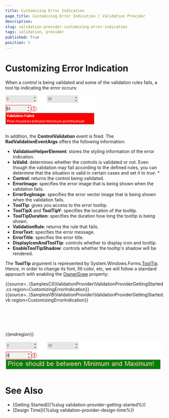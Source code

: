 ```yaml
---
title: Customizing Error Indication
page_title: Customizing Error Indication | Validation Provider
description:  
slug: validation-provider-customizing-error-indication
tags: validation, provider
published: True
position: 5 
---
```


# Customizing Error Indication

When a control is being validated and some of the validation rules fails, a tool tip indicating the error occurs:

![validation-provider-customizing-error-indication 001](images/validation-provider-customizing-error-indication001.png) 

In addition, the **ControlValidation** event is fired. The **RadValidationEventArgs** offers the following information:

* **ValidationHelperElement**: stores the styling information of the error indication. 
* **IsValid**: determines whether the controls is validated or not. Even though the validation may fail according to the defined rules, you can determine that the situation is valid in certain cases and set it to *true*. *
* **Control**: returns the control being validated. 
* **ErrorImage**: specifies the error image that is being shown when the validation fails.  
* **ErrorSvgImage**: specifies the error vector image that is being shown when the validation fails. 
* **ToolTip**: gives you access to the error tooltip.
* **ToolTipX** and **ToolTipY**: specifies the location of the tooltip. 
* **ToolTipDuration**: specifies the duration how long the tooltip is being shown. 
* **ValidationRule**: returns the rule that fails. 
* **ErrorText**: specifies the error message. 
* **ErrorTitle**: specifies the error title.
* **DisplayIconAndToolTip**: controls whether to display icon and tooltip.
* **EnableToolTipShadow**: controls whether the tooltip's shadow will be rendered.

The **ToolTip** argument is represented by System.Windows.Forms.[ToolTip](https://docs.microsoft.com/en-us/dotnet/api/system.windows.forms.tooltip?view=netcore-3.1). Hence, in order to change its font, fill color, etc, we will follow a standard approach with enabling the [OwnerDraw](https://docs.microsoft.com/en-us/dotnet/api/system.windows.forms.tooltip.ownerdraw?view=netcore-3.1) property:


{{source=..\SamplesCS\ValidationProvider\ValidationProviderGettingStarted.cs region=CustomizingErrorIndication}} 
{{source=..\SamplesVB\ValidationProvider\ValidationProviderGettingStarted.vb region=CustomizingErrorIndication}}

````C#



````
````VB.NET



````

{{endregion}} 

![validation-provider-customizing-error-indication 002](images/validation-provider-customizing-error-indication002.png) 


# See Also

* [Getting Started]({%slug validation-provider-getting-started%})
* [Design Time]({%slug validation-provider-design-time%})
 
        
